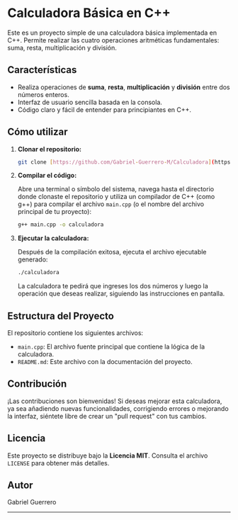 # Calculadora Básica en C++

Este es un proyecto simple de una calculadora básica implementada en C++. Permite realizar las cuatro operaciones aritméticas fundamentales: suma, resta, multiplicación y división.

## Características

* Realiza operaciones de **suma**, **resta**, **multiplicación** y **división** entre dos números enteros.
* Interfaz de usuario sencilla basada en la consola.
* Código claro y fácil de entender para principiantes en C++.

## Cómo utilizar

1.  **Clonar el repositorio:**

    ```bash
    git clone [https://github.com/Gabriel-Guerrero-M/Calculadora](https://github.com/Gabriel-Guerrero-M/Calculadora)
    ```

2.  **Compilar el código:**

    Abre una terminal o símbolo del sistema, navega hasta el directorio donde clonaste el repositorio y utiliza un compilador de C++ (como g++) para compilar el archivo `main.cpp` (o el nombre del archivo principal de tu proyecto):

    ```bash
    g++ main.cpp -o calculadora
    ```

3.  **Ejecutar la calculadora:**

    Después de la compilación exitosa, ejecuta el archivo ejecutable generado:

    ```bash
    ./calculadora
    ```

    La calculadora te pedirá que ingreses los dos números y luego la operación que deseas realizar, siguiendo las instrucciones en pantalla.

## Estructura del Proyecto

El repositorio contiene los siguientes archivos:

* `main.cpp`: El archivo fuente principal que contiene la lógica de la calculadora.
* `README.md`: Este archivo con la documentación del proyecto.

## Contribución

¡Las contribuciones son bienvenidas! Si deseas mejorar esta calculadora, ya sea añadiendo nuevas funcionalidades, corrigiendo errores o mejorando la interfaz, siéntete libre de crear un "pull request" con tus cambios.

## Licencia

Este proyecto se distribuye bajo la **Licencia MIT**. Consulta el archivo `LICENSE` para obtener más detalles.

## Autor

Gabriel Guerrero

---
